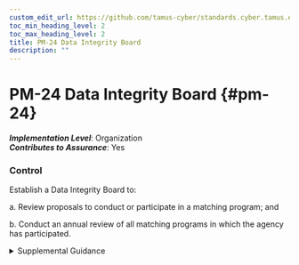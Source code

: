 ```yaml
---
custom_edit_url: https://github.com/tamus-cyber/standards.cyber.tamus.edu/tree/main/static/content/tamus.edu/TAMUS_profile.xml
toc_min_heading_level: 2
toc_max_heading_level: 2
title: PM-24 Data Integrity Board
description: ""
---
```


# PM-24 Data Integrity Board {#pm-24}

_**Implementation Level**_: Organization\
_**Contributes to Assurance**_: Yes

### Control

Establish a Data Integrity Board to:

a. Review proposals to conduct or participate in a matching program; and

b. Conduct an annual review of all matching programs in which the agency has participated.

<details>
  <summary>Supplemental Guidance</summary>

A Data Integrity Board is the board of senior officials designated by the head of a federal agency and is responsible for, among other things, reviewing the agency’s proposals to conduct or participate in a matching program and conducting an annual review of all matching programs in which the agency has participated. As a general matter, a matching program is a computerized comparison of records from two or more automated <a xmlns="http://csrc.nist.gov/ns/oscal/1.0" href="#18e71fec-c6fd-475a-925a-5d8495cf8455">PRIVACT</a> systems of records or an automated system of records and automated records maintained by a non-federal agency (or agent thereof). A matching program either pertains to Federal benefit programs or Federal personnel or payroll records. At a minimum, the Data Integrity Board includes the Inspector General of the agency, if any, and the senior agency official for privacy.

</details>

